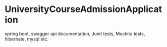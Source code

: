 # UniversityCourseAdmissionApplication
spring boot, swagger api documentation, Junit tests, Mockito tests, hibernate, mysql etc.   
